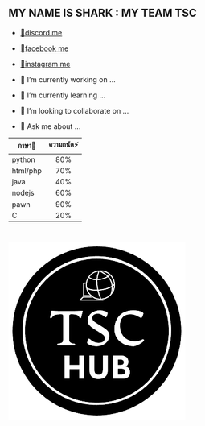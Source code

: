 ## MY NAME IS SHARK : MY TEAM TSC
- [ 💬discord me](https://discord.gg/8uHYmC3NmJ)
- [ 💬facebook me](https://www.facebook.com/chanudom.tor)
- [ 💬instagram me](https://www.instagram.com/x._.chanudom/)

- 🔭 I’m currently working on ...
- 🌱 I’m currently learning ...
- 👯 I’m looking to collaborate on ...
- 💬 Ask me about ...

| ภาษา🔭       |ความถนัด⚡      |
| ------------- |:-------------:| 
| python        | 80%           |
| html/php      | 70%      |
| java          | 40%      |
| nodejs        | 60%      |
| pawn          | 90%      |
| C             | 20%      |
#
![TSC](https://github.com/Sharktsc-cat/Sharktsc-cat/blob/main/logoTSC-removebg-preview.png)
<!--
**Sharktsc-cat/Sharktsc-cat** is a ✨ _special_ ✨ repository because its `README.md` (this file) appears on your GitHub profile.

Here are some ideas to get you started:

- 🔭 I’m currently working on ...
- 🌱 I’m currently learning ...
- 👯 I’m looking to collaborate on ...
- 🤔 I’m looking for help with ...
- 💬 Ask me about ...
- 📫 How to reach me: ...
- 😄 Pronouns: ...
- ⚡ Fun fact: ...
-->
